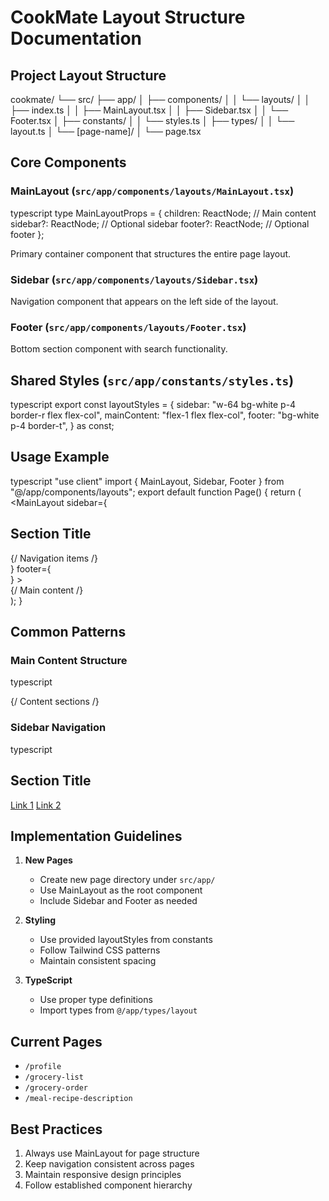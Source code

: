 # CookMate Layout Structure Documentation

## Project Layout Structure

cookmate/
└── src/
├── app/
│ ├── components/
│ │ └── layouts/
│ │ ├── index.ts
│ │ ├── MainLayout.tsx
│ │ ├── Sidebar.tsx
│ │ └── Footer.tsx
│ ├── constants/
│ │ └── styles.ts
│ ├── types/
│ │ └── layout.ts
│ └── [page-name]/
│ └── page.tsx


## Core Components

### MainLayout (`src/app/components/layouts/MainLayout.tsx`)
typescript
type MainLayoutProps = {
children: ReactNode; // Main content
sidebar?: ReactNode; // Optional sidebar
footer?: ReactNode; // Optional footer
};

Primary container component that structures the entire page layout.

### Sidebar (`src/app/components/layouts/Sidebar.tsx`)
Navigation component that appears on the left side of the layout.

### Footer (`src/app/components/layouts/Footer.tsx`)
Bottom section component with search functionality.

## Shared Styles (`src/app/constants/styles.ts`)

typescript
export const layoutStyles = {
sidebar: "w-64 bg-white p-4 border-r flex flex-col",
mainContent: "flex-1 flex flex-col",
footer: "bg-white p-4 border-t",
} as const;


## Usage Example

typescript
"use client"
import { MainLayout, Sidebar, Footer } from "@/app/components/layouts";
export default function Page() {
return (
<MainLayout
sidebar={
<Sidebar>
<h2 className="text-2xl font-bold mb-4">Section Title</h2>
<nav className="space-y-2">
{/ Navigation items /}
</nav>
</Sidebar>
}
footer={<Footer />}
>
<main className="flex-1 p-6">
{/ Main content /}
</main>
</MainLayout>
);
}


## Common Patterns

### Main Content Structure

typescript
<main className="flex-1 p-6">
<div className="max-w-2xl mx-auto">
<div className="bg-white rounded-lg shadow">
{/ Content sections /}
</div>
</div>
</main>


### Sidebar Navigation

typescript
<Sidebar>
<h2 className="text-2xl font-bold mb-4">Section Title</h2>
<nav className="space-y-2">
<a href="#" className="block p-2 hover:bg-gray-100 rounded">Link 1</a>
<a href="#" className="block p-2 hover:bg-gray-100 rounded">Link 2</a>
</nav>
</Sidebar>


## Implementation Guidelines

1. **New Pages**
   - Create new page directory under `src/app/`
   - Use MainLayout as the root component
   - Include Sidebar and Footer as needed

2. **Styling**
   - Use provided layoutStyles from constants
   - Follow Tailwind CSS patterns
   - Maintain consistent spacing

3. **TypeScript**
   - Use proper type definitions
   - Import types from `@/app/types/layout`

## Current Pages
- `/profile`
- `/grocery-list`
- `/grocery-order`
- `/meal-recipe-description`

## Best Practices
1. Always use MainLayout for page structure
2. Keep navigation consistent across pages
3. Maintain responsive design principles
4. Follow established component hierarchy
